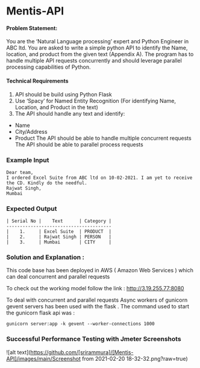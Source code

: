 # Mentis-API

#### Problem Statement:

You are the ‘Natural Language processing’ expert and Python Engineer in ABC ltd. You are asked to write a simple python API to identify the Name, location, and product from the given text (Appendix A). The program has to handle multiple API requests concurrently and should leverage parallel processing capabilities of Python.



#### Technical Requirements 

1) API should be build using Python Flask
2) Use ‘Spacy’ for Named Entity Recognition (For identifying Name, Location, and Product in the text)
3) The API should handle any text and identify:
  - Name
  - City/Address
  - Product
The API should be able to handle multiple concurrent requests
The API should be able to parallel process requests

### Example Input
```
Dear team,
I ordered Excel Suite from ABC ltd on 10-02-2021. I am yet to receive the CD. Kindly do the needful.
Rajwat Singh,
Mumbai

```

### Expected Output
```
| Serial No |    Text      | Category |
---------------------------------------
|    1.     | Excel Suite  | PRODUCT  |
|    2.     | Rajwat Singh | PERSON   |
|    3.     | Mumbai       | CITY     |

```
### Solution and Explanation :

This code base has been deployed in AWS ( Amazon Web Services )  which can deal concurrent and parallel requests

To check out the working model follow the link : http://3.19.255.77:8080

To deal with concurrent and parallel requests Async workers of gunicorn gevent servers has been used with the flask . The command used to start the gunicorn flask api was :

```
gunicorn server:app -k gevent --worker-connections 1000

```
### Successful Performance Testing with Jmeter Screenshots

![alt text](https://github.com/[srirammura]/[Mentis-API]/images/main/Screenshot from 2021-02-20 18-32-32.png?raw=true)



